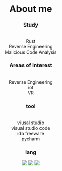 <h1 align = "center"> About me</h1>

<h3 align= "center"> Study </h3>
<p align="center">
<br>Rust
<br>Reverse Engineering 
<br>Malicious Code Analysis
</p>


<h3 align = "center"> Areas of interest</h3>
<p align="center">
<br>Reverse Engineering 
<br>iot
<br>VR
</p>

<h3 align="center"> tool </h3>
<p align="center">
<br>viusal studio
<br>visual studio code
<br>ida freeware
<br>pycharm
</p>

<h3 align="center"> lang </h3>
<p align="center">
<img src="https://img.shields.io/badge/c-%23A8B9CC.svg?&style=for-the-badge&logo=c&logoColor=black" />
<img src="https://img.shields.io/badge/c%2B%2B-%2300599C.svg?&style=for-the-badge&logo=c%2B%2B&logoColor=white" />
<img src="https://img.shields.io/badge/Python-3776AB?style=for-the-badge&logo=Python&logoColor=white">
</p>
